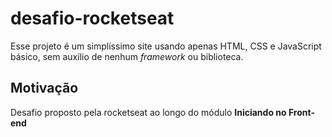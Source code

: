 # desafio-rocketseat

Esse projeto é um simplíssimo site usando apenas HTML, CSS e JavaScript básico, sem auxílio de nenhum *framework* ou biblioteca.

## Motivação

Desafio proposto pela rocketseat ao longo do módulo **Iniciando no Front-end** 
